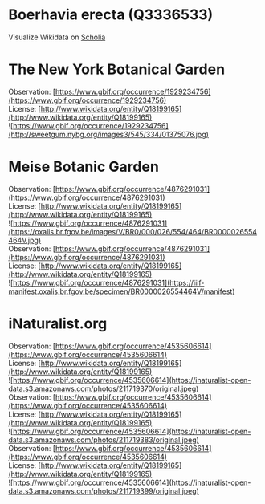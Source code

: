
Boerhavia erecta (Q3336533)
===========================
  
Visualize Wikidata on [Scholia](https://scholia.toolforge.org/taxon/Q3336533)
# The New York Botanical Garden
  
Observation: [https://www.gbif.org/occurrence/1929234756](https://www.gbif.org/occurrence/1929234756)  
License: [http://www.wikidata.org/entity/Q18199165](http://www.wikidata.org/entity/Q18199165)  
![https://www.gbif.org/occurrence/1929234756](http://sweetgum.nybg.org/images3/545/334/01375076.jpg)
# Meise Botanic Garden
  
Observation: [https://www.gbif.org/occurrence/4876291031](https://www.gbif.org/occurrence/4876291031)  
License: [http://www.wikidata.org/entity/Q18199165](http://www.wikidata.org/entity/Q18199165)  
![https://www.gbif.org/occurrence/4876291031](https://oxalis.br.fgov.be/images/V/BR0/000/026/554/464/BR0000026554464V.jpg)  
Observation: [https://www.gbif.org/occurrence/4876291031](https://www.gbif.org/occurrence/4876291031)  
License: [http://www.wikidata.org/entity/Q18199165](http://www.wikidata.org/entity/Q18199165)  
![https://www.gbif.org/occurrence/4876291031](https://iiif-manifest.oxalis.br.fgov.be/specimen/BR0000026554464V/manifest)
# iNaturalist.org
  
Observation: [https://www.gbif.org/occurrence/4535606614](https://www.gbif.org/occurrence/4535606614)  
License: [http://www.wikidata.org/entity/Q18199165](http://www.wikidata.org/entity/Q18199165)  
![https://www.gbif.org/occurrence/4535606614](https://inaturalist-open-data.s3.amazonaws.com/photos/211719370/original.jpeg)  
Observation: [https://www.gbif.org/occurrence/4535606614](https://www.gbif.org/occurrence/4535606614)  
License: [http://www.wikidata.org/entity/Q18199165](http://www.wikidata.org/entity/Q18199165)  
![https://www.gbif.org/occurrence/4535606614](https://inaturalist-open-data.s3.amazonaws.com/photos/211719383/original.jpeg)  
Observation: [https://www.gbif.org/occurrence/4535606614](https://www.gbif.org/occurrence/4535606614)  
License: [http://www.wikidata.org/entity/Q18199165](http://www.wikidata.org/entity/Q18199165)  
![https://www.gbif.org/occurrence/4535606614](https://inaturalist-open-data.s3.amazonaws.com/photos/211719399/original.jpeg)